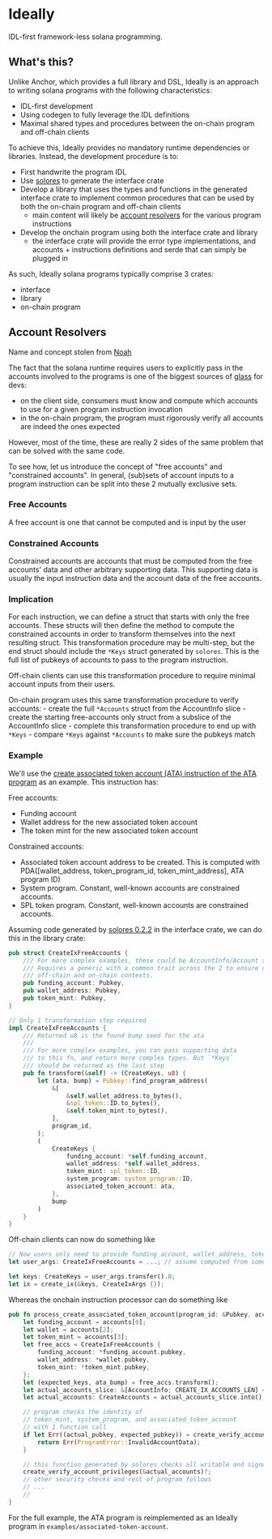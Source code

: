 # Ideally

IDL-first framework-less solana programming.

## What's this?

Unlike Anchor, which provides a full library and DSL, Ideally is an approach to writing solana programs with the following characteristics:
- IDL-first development
- Using codegen to fully leverage the IDL definitions
- Maximal shared types and procedures between the on-chain program and off-chain clients

To achieve this, Ideally provides no mandatory runtime dependencies or libraries. Instead, the development procedure is to:
- First handwrite the program IDL
- Use [solores](https://github.com/igneous-labs/solores) to generate the interface crate
- Develop a library that uses the types and functions in the generated interface crate to implement common procedures that can be used by both the on-chain program and off-chain clients
    - main content will likely be [account resolvers](#account-resolvers) for the various program instructions
- Develop the onchain program using both the interface crate and library
    - the interface crate will provide the error type implementations, and accounts + instructions definitions and serde that can simply be plugged in

As such, Ideally solana programs typically comprise 3 crates:
- interface
- library
- on-chain program

## Account Resolvers

Name and concept stolen from [Noah](https://twitter.com/redacted_noah/status/1641074102571089922)

The fact that the solana runtime requires users to explicitly pass in the accounts involved to the programs is one of the biggest sources of [glass](https://www.reddit.com/r/solana/comments/xv7mqi/what_does_chewing_glass_exactly_mean/) for devs:
- on the client side, consumers must know and compute which accounts to use for a given program instruction invocation
- in the on-chain program, the program must rigorously verify all accounts are indeed the ones expected

However, most of the time, these are really 2 sides of the same problem that can be solved with the same code.

To see how, let us introduce the concept of "free accounts" and "constrained accounts". In general, (sub)sets of account inputs to a program instruction can be split into these 2 mutually exclusive sets.

### Free Accounts

A free account is one that cannot be computed and is input by the user

### Constrained Accounts

Constrained accounts are accounts that must be computed from the free accounts' data and other arbitrary supporting data. This supporting data is usually the input instruction data and the account data of the free accounts.

### Implication

For each instruction, we can define a struct that starts with only the free accounts. These structs will then define the method to compute the constrained accounts in order to transform themselves into the next resulting struct. This transformation procedure may be multi-step, but the end struct should include the `*Keys` struct generated by `solores`. This is the full list of pubkeys of accounts to pass to the program instruction.

Off-chain clients can use this transformation procedure to require minimal account inputs from their users.

On-chain program uses this same transformation procedure to verify accounts:
    - create the full `*Accounts` struct from the AccountInfo slice
    - create the starting free-accounts only struct from a subslice of the AccountInfo slice
    - complete this transformation procedure to end up with `*Keys`
    - compare `*Keys` against `*Accounts` to make sure the pubkeys match

### Example

We'll use the [create associated token account (ATA) instruction of the ATA program](https://github.com/solana-labs/solana-program-library/blob/11fe168871508f81e1de425377eafffb094e07c9/associated-token-account/program/src/instruction.rs#L16-L25) as an example. This instruction has:

Free accounts:
- Funding account
- Wallet address for the new associated token account
- The token mint for the new associated token account

Constrained accounts:
- Associated token account address to be created. This is computed with PDA([wallet_address, token_program_id, token_mint_address], ATA program ID)
- System program. Constant, well-known accounts are constrained accounts.
- SPL token program. Constant, well-known accounts are constrained accounts.

Assuming code generated by [solores 0.2.2](https://crates.io/crates/solores/0.2.2) in the interface crate, we can do this in the library crate:

```rust ignore
pub struct CreateIxFreeAccounts {
    /// For more complex examples, these could be AccountInfo/Account structs instead of Pubkeys.
    /// Requires a generic with a common trait across the 2 to ensure usage in both
    /// off-chain and on-chain contexts.
    pub funding_account: Pubkey,
    pub wallet_address: Pubkey,
    pub token_mint: Pubkey,
}

// Only 1 transformation step required
impl CreateIxFreeAccounts {
    /// Returned u8 is the found bump seed for the ata
    /// 
    /// For more complex examples, you can pass supporting data
    /// to this fn, and return more complex types. But `*Keys`
    /// should be returned as the last step
    pub fn transform(&self) -> (CreateKeys, u8) {
        let (ata, bump) = Pubkey::find_program_address(
            &[
                &self.wallet_address.to_bytes(),
                &spl_token::ID.to_bytes(),
                &self.token_mint.to_bytes(),
            ],
            program_id,
        );
        (
            CreateKeys {
                funding_account: *self.funding_account,
                wallet_address: *self.wallet_address,
                token_mint: spl_token::ID,
                system_program: system_program::ID,
                associated_token_account: ata,
            },
            bump
        )
    }
}
```

Off-chain clients can now do something like

```rust ignore
// Now users only need to provide funding_account, wallet_address, token_mint, instead of all 6 addresses
let user_args: CreateIxFreeAccounts = ...; // assume computed from somewhere e.g. deserialized from CLI args

let keys: CreateKeys = user_args.transfer().0;
let ix = create_ix(&keys, CreateIxArgs {});
```

Whereas the onchain instruction processor can do something like

```rust ignore
pub fn process_create_associated_token_account(program_id: &Pubkey, accounts: &[AccountInfo], input: &[u8]) -> ProgramResult {
    let funding_account = accounts[0];
    let wallet = accounts[2];
    let token_mint = accounts[3];
    let free_accs = CreateIxFreeAccounts {
        funding_account: *funding_account.pubkey,
        wallet_address: *wallet.pubkey,
        token_mint: *token_mint.pubkey,
    };
    let (expected_keys, ata_bump) = free_accs.transform();
    let actual_accounts_slice: &[AccountInfo; CREATE_IX_ACCOUNTS_LEN] = accounts.try_into().unwrap();
    let actual_accounts: CreateAccounts = actual_accounts_slice.into();

    // program checks the identity of
    // token_mint, system_program, and associated_token_account
    // with 1 function call
    if let Err((actual_pubkey, expected_pubkey)) = create_verify_account_keys(&actual_accounts, &expected_keys) {
        return Err(ProgramError::InvalidAccountData);
    }

    // this function generated by solores checks all writable and signer privileges
    create_verify_account_privileges(&actual_accounts)?;
    // other security checks and rest of program follows
    // ...
    // 
}
```

For the full example, the ATA program is reimplemented as an Ideally program in `examples/associated-token-account`.